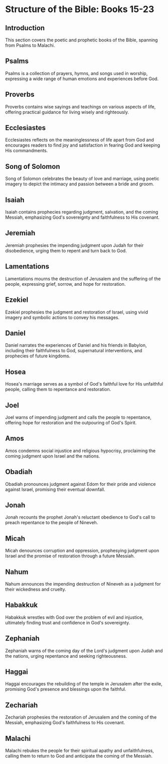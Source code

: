 # Structure of the Bible: Books 15-23

## Introduction
This section covers the poetic and prophetic books of the Bible, spanning from Psalms to Malachi.

## Psalms
Psalms is a collection of prayers, hymns, and songs used in worship, expressing a wide range of human emotions and experiences before God.

## Proverbs
Proverbs contains wise sayings and teachings on various aspects of life, offering practical guidance for living wisely and righteously.

## Ecclesiastes
Ecclesiastes reflects on the meaninglessness of life apart from God and encourages readers to find joy and satisfaction in fearing God and keeping His commandments.

## Song of Solomon
Song of Solomon celebrates the beauty of love and marriage, using poetic imagery to depict the intimacy and passion between a bride and groom.

## Isaiah
Isaiah contains prophecies regarding judgment, salvation, and the coming Messiah, emphasizing God's sovereignty and faithfulness to His covenant.

## Jeremiah
Jeremiah prophesies the impending judgment upon Judah for their disobedience, urging them to repent and turn back to God.

## Lamentations
Lamentations mourns the destruction of Jerusalem and the suffering of the people, expressing grief, sorrow, and hope for restoration.

## Ezekiel
Ezekiel prophesies the judgment and restoration of Israel, using vivid imagery and symbolic actions to convey his messages.

## Daniel
Daniel narrates the experiences of Daniel and his friends in Babylon, including their faithfulness to God, supernatural interventions, and prophecies of future kingdoms.

## Hosea
Hosea's marriage serves as a symbol of God's faithful love for His unfaithful people, calling them to repentance and restoration.

## Joel
Joel warns of impending judgment and calls the people to repentance, offering hope for restoration and the outpouring of God's Spirit.

## Amos
Amos condemns social injustice and religious hypocrisy, proclaiming the coming judgment upon Israel and the nations.

## Obadiah
Obadiah pronounces judgment against Edom for their pride and violence against Israel, promising their eventual downfall.

## Jonah
Jonah recounts the prophet Jonah's reluctant obedience to God's call to preach repentance to the people of Nineveh.

## Micah
Micah denounces corruption and oppression, prophesying judgment upon Israel and the promise of restoration through a future Messiah.

## Nahum
Nahum announces the impending destruction of Nineveh as a judgment for their wickedness and cruelty.

## Habakkuk
Habakkuk wrestles with God over the problem of evil and injustice, ultimately finding trust and confidence in God's sovereignty.

## Zephaniah
Zephaniah warns of the coming day of the Lord's judgment upon Judah and the nations, urging repentance and seeking righteousness.

## Haggai
Haggai encourages the rebuilding of the temple in Jerusalem after the exile, promising God's presence and blessings upon the faithful.

## Zechariah
Zechariah prophesies the restoration of Jerusalem and the coming of the Messiah, emphasizing God's faithfulness to His covenant.

## Malachi
Malachi rebukes the people for their spiritual apathy and unfaithfulness, calling them to return to God and anticipate the coming of the Messiah.

